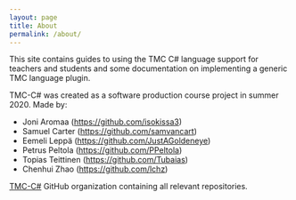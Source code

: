 ```yaml
---
layout: page
title: About
permalink: /about/
---
```


This site contains guides to using the TMC C# language support for teachers and students and some documentation on implementing a generic TMC language plugin.

TMC-C# was created as a software production course project in summer 2020. Made by:

- Joni Aromaa (https://github.com/isokissa3)
- Samuel Carter (https://github.com/samvancart)
- Eemeli Leppä (https://github.com/JustAGoldeneye)
- Petrus Peltola (https://github.com/PPeltola)
- Topias Teittinen (https://github.com/Tubaias)
- Chenhui Zhao (https://github.com/lchz)

[TMC-C#](https://github.com/TMC-CSharp/) GitHub organization containing all relevant repositories.
